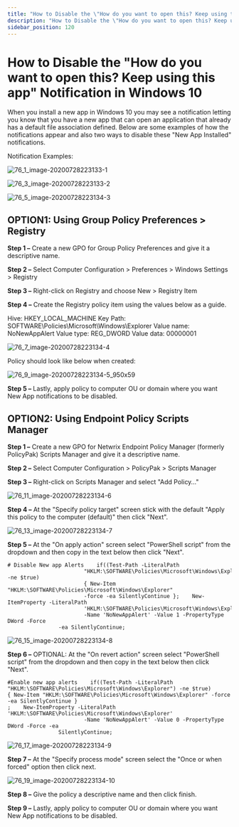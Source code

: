 ```yaml
---
title: "How to Disable the \"How do you want to open this? Keep using this app\" Notification in Windows 10"
description: "How to Disable the \"How do you want to open this? Keep using this app\" Notification in Windows 10"
sidebar_position: 120
---
```


# How to Disable the "How do you want to open this? Keep using this app" Notification in Windows 10

When you install a new app in Windows 10 you may see a notification letting you know that you have a
new app that can open an application that already has a default file association defined. Below are
some examples of how the notifications appear and also two ways to disable these "New App Installed"
notifications.

Notification Examples:

![76_1_image-20200728223133-1](../assets/76_1_image-20200728223133-1.webp)

![76_3_image-20200728223133-2](../assets/76_3_image-20200728223133-2.webp)

![76_5_image-20200728223134-3](../assets/76_5_image-20200728223134-3.webp)

## OPTION1: Using Group Policy Preferences > Registry

**Step 1 –** Create a new GPO for Group Policy Preferences and give it a descriptive name.

**Step 2 –** Select Computer Configuration > Preferences > Windows Settings > Registry

**Step 3 –** Right-click on Registry and choose New > Registry Item

**Step 4 –** Create the Registry policy item using the values below as a guide.

Hive: HKEY_LOCAL_MACHINE
Key Path: SOFTWARE\Policies\Microsoft\Windows\Explorer
Value name: NoNewAppAlert
Value type: REG_DWORD
Value data: 00000001

![76_7_image-20200728223134-4](../assets/76_7_image-20200728223134-4.webp)

Policy should look like below when created:

![76_9_image-20200728223134-5_950x59](../assets/76_9_image-20200728223134-5_950x59.webp)

**Step 5 –** Lastly, apply policy to computer OU or domain where you want New App notifications to
be disabled.

## OPTION2: Using Endpoint Policy Scripts Manager

**Step 1 –** Create a new GPO for Netwrix Endpoint Policy Manager (formerly PolicyPak) Scripts
Manager and give it a descriptive name.

**Step 2 –** Select Computer Configuration > PolicyPak > Scripts Manager

**Step 3 –** Right-click on Scripts Manager and select "Add Policy…"

![76_11_image-20200728223134-6](../assets/76_11_image-20200728223134-6.webp)

**Step 4 –** At the "Specify policy target" screen stick with the default "Apply this policy to the
computer (default)" then click "Next".

![76_13_image-20200728223134-7](../assets/76_13_image-20200728223134-7.webp)

**Step 5 –** At the "On apply action" screen select "PowerShell script" from the dropdown and then
copy in the text below then click "Next".

```
# Disable New app Alerts    if((Test-Path -LiteralPath
                        "HKLM:\SOFTWARE\Policies\Microsoft\Windows\Explorer") -ne $true)
                        { New-Item "HKLM:\SOFTWARE\Policies\Microsoft\Windows\Explorer"
                        -force -ea SilentlyContinue };    New-ItemProperty -LiteralPath
                        'HKLM:\SOFTWARE\Policies\Microsoft\Windows\Explorer'
                        -Name 'NoNewAppAlert' -Value 1 -PropertyType DWord -Force
                -ea SilentlyContinue;
```

![76_15_image-20200728223134-8](../assets/76_15_image-20200728223134-8.webp)

**Step 6 –** OPTIONAL: At the "On revert action" screen select "PowerShell script" from the dropdown
and then copy in the text below then click "Next".

```
#Enable new app alerts    if((Test-Path -LiteralPath "HKLM:\SOFTWARE\Policies\Microsoft\Windows\Explorer") -ne $true) 
{ New-Item "HKLM:\SOFTWARE\Policies\Microsoft\Windows\Explorer" -force -ea SilentlyContinue }
;    New-ItemProperty -LiteralPath 'HKLM:\SOFTWARE\Policies\Microsoft\Windows\Explorer'
                        -Name 'NoNewAppAlert' -Value 0 -PropertyType DWord -Force -ea
                SilentlyContinue;
```

![76_17_image-20200728223134-9](../assets/76_17_image-20200728223134-9.webp)

**Step 7 –** At the "Specify process mode" screen select the "Once or when forced" option then click
next.

![76_19_image-20200728223134-10](../assets/76_19_image-20200728223134-10.webp)

**Step 8 –** Give the policy a descriptive name and then click finish.

**Step 9 –** Lastly, apply policy to computer OU or domain where you want New App notifications to
be disabled.
